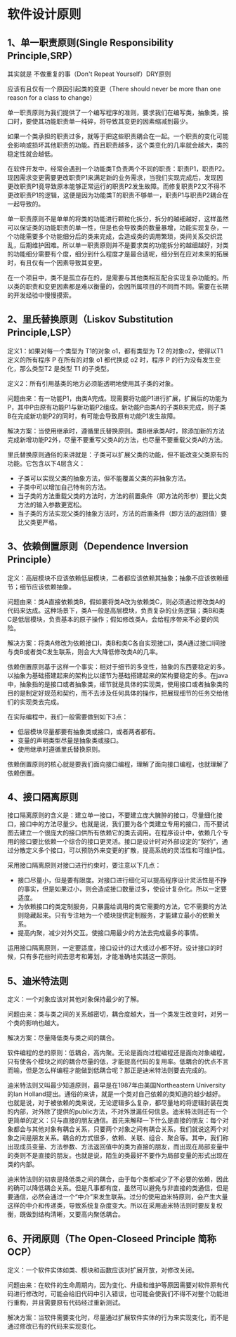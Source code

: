 # 软件设计原则

## 1、单一职责原则(Single Responsibility Principle,SRP）

其实就是  不做重复的事（Don't Repeat Yourself）DRY原则

应该有且仅有一个原因引起类的变更（There should never be more than one reason for a class to change）

单一职责原则为我们提供了一个编写程序的准则，要求我们在编写类，抽象类，接口时，要使其功能职责单一纯碎，将导致其变更的因素缩减到最少。

如果一个类承担的职责过多，就等于把这些职责耦合在一起。一个职责的变化可能会影响或损坏其他职责的功能。而且职责越多，这个类变化的几率就会越大，类的稳定性就会越低。

在软件开发中，经常会遇到一个功能类T负责两个不同的职责：职责P1，职责P2。现因需求变更需要更改职责P1来满足新的业务需求，当我们实现完成后，发现因更改职责P1竟导致原本能够正常运行的职责P2发生故障。而修复职责P2又不得不更改职责P1的逻辑，这便是因为功能类T的职责不够单一，职责P1与职责P2耦合在一起导致的。

单一职责原则不是单单的将类的功能进行颗粒化拆分，拆分的越细越好，这样虽然可以保证类的功能职责的单一性，但是也会导致类的数量暴增，功能实现复杂，一个功能需要多个功能细分后的类来完成，会造成类的调用繁琐，类间关系交织混乱，后期维护困难。所以单一职责原则并不是要求类的功能拆分的越细越好，对类的功能细分需要有个度，细分到什么程度才是最合适呢，细分到在应对未来的拓展时，有且仅有一个因素导致其变更。

在一个项目中，类不是孤立存在的，是需要与其他类相互配合实现复杂功能的。所以类的职责和变更因素都是难以衡量的，会因所属项目的不同而不同。需要在长期的开发经验中慢慢摸索。

## 2、里氏替换原则（Liskov Substitution Principle,LSP）

 定义1：如果对每一个类型为 T1的对象 o1，都有类型为 T2 的对象o2，使得以T1定义的所有程序 P 在所有的对象 o1 都代换成 o2 时，程序 P 的行为没有发生变化，那么类型T2 是类型 T1 的子类型。

 定义2：所有引用基类的地方必须能透明地使用其子类的对象。

 问题由来：有一功能P1，由类A完成。现需要将功能P1进行扩展，扩展后的功能为P，其中P由原有功能P1与新功能P2组成。新功能P由类A的子类B来完成，则子类B在完成新功能P2的同时，有可能会导致原有功能P1发生故障。

 解决方案：当使用继承时，遵循里氏替换原则。类B继承类A时，除添加新的方法完成新增功能P2外，尽量不要重写父类A的方法，也尽量不要重载父类A的方法。

 里氏替换原则通俗的来讲就是：子类可以扩展父类的功能，但不能改变父类原有的功能。它包含以下4层含义：

-  子类可以实现父类的抽象方法，但不能覆盖父类的非抽象方法。
-  子类中可以增加自己特有的方法。
-  当子类的方法重载父类的方法时，方法的前置条件（即方法的形参）要比父类方法的输入参数更宽松。
-  当子类的方法实现父类的抽象方法时，方法的后置条件（即方法的返回值）要比父类更严格。

## 3、依赖倒置原则（Dependence Inversion Principle）

定义：高层模块不应该依赖低层模块，二者都应该依赖其抽象；抽象不应该依赖细节；细节应该依赖抽象。 

问题由来：类A直接依赖类B，假如要将类A改为依赖类C，则必须通过修改类A的代码来达成。这种场景下，类A一般是高层模块，负责复杂的业务逻辑；类B和类C是低层模块，负责基本的原子操作；假如修改类A，会给程序带来不必要的风险。

 解决方案：将类A修改为依赖接口I，类B和类C各自实现接口I，类A通过接口I间接与类B或者类C发生联系，则会大大降低修改类A的几率。

依赖倒置原则基于这样一个事实：相对于细节的多变性，抽象的东西要稳定的多。以抽象为基础搭建起来的架构比以细节为基础搭建起来的架构要稳定的多。在java中，抽象指的是接口或者抽象类，细节就是具体的实现类，使用接口或者抽象类的目的是制定好规范和契约，而不去涉及任何具体的操作，把展现细节的任务交给他们的实现类去完成。

在实际编程中，我们一般需要做到如下3点：

-  低层模块尽量都要有抽象类或接口，或者两者都有。
-  变量的声明类型尽量是抽象类或接口。
-  使用继承时遵循里氏替换原则。

 依赖倒置原则的核心就是要我们面向接口编程，理解了面向接口编程，也就理解了依赖倒置。

## 4、接口隔离原则

接口隔离原则的含义是：建立单一接口，不要建立庞大臃肿的接口，尽量细化接口，接口中的方法尽量少。也就是说，我们要为各个类建立专用的接口，而不要试图去建立一个很庞大的接口供所有依赖它的类去调用。在程序设计中，依赖几个专用的接口要比依赖一个综合的接口更灵活。接口是设计时对外部设定的“契约”，通过分散定义多个接口，可以预防外来变更的扩散，提高系统的灵活性和可维护性。

 采用接口隔离原则对接口进行约束时，要注意以下几点：

-  接口尽量小，但是要有限度。对接口进行细化可以提高程序设计灵活性是不挣的事实，但是如果过小，则会造成接口数量过多，使设计复杂化。所以一定要适度。
-  为依赖接口的类定制服务，只暴露给调用的类它需要的方法，它不需要的方法则隐藏起来。只有专注地为一个模块提供定制服务，才能建立最小的依赖关系。
-  提高内聚，减少对外交互。使接口用最少的方法去完成最多的事情。

 运用接口隔离原则，一定要适度，接口设计的过大或过小都不好。设计接口的时候，只有多花些时间去思考和筹划，才能准确地实践这一原则。

## 5、迪米特法则 

定义：一个对象应该对其他对象保持最少的了解。 

问题由来：类与类之间的关系越密切，耦合度越大，当一个类发生改变时，对另一个类的影响也越大。

解决方案：尽量降低类与类之间的耦合。

软件编程的总的原则：低耦合，高内聚。无论是面向过程编程还是面向对象编程，只有使各个模块之间的耦合尽量的低，才能提高代码的复用率。低耦合的优点不言而喻，但是怎么样编程才能做到低耦合呢？那正是迪米特法则要去完成的。

迪米特法则又叫最少知道原则，最早是在1987年由美国Northeastern University的Ian Holland提出。通俗的来讲，就是一个类对自己依赖的类知道的越少越好。也就是说，对于被依赖的类来说，无论逻辑多么复杂，都尽量地的将逻辑封装在类的内部，对外除了提供的public方法，不对外泄漏任何信息。迪米特法则还有一个更简单的定义：只与直接的朋友通信。首先来解释一下什么是直接的朋友：每个对象都会与其他对象有耦合关系，只要两个对象之间有耦合关系，我们就说这两个对象之间是朋友关系。耦合的方式很多，依赖、关联、组合、聚合等。其中，我们称出现成员变量、方法参数、方法返回值中的类为直接的朋友，而出现在局部变量中的类则不是直接的朋友。也就是说，陌生的类最好不要作为局部变量的形式出现在类的内部。

迪米特法则的初衷是降低类之间的耦合，由于每个类都减少了不必要的依赖，因此的确可以降低耦合关系。但是凡事都有度，虽然可以避免与非直接的类通信，但是要通信，必然会通过一个“中介”来发生联系。过分的使用迪米特原则，会产生大量这样的中介和传递类，导致系统复杂度变大。所以在采用迪米特法则时要反复权衡，既做到结构清晰，又要高内聚低耦合。

## 6、开闭原则（The Open-Closeed Principle 简称OCP）

定义：一个软件实体如类、模块和函数应该对扩展开放，对修改关闭。 

问题由来：在软件的生命周期内，因为变化、升级和维护等原因需要对软件原有代码进行修改时，可能会给旧代码中引入错误，也可能会使我们不得不对整个功能进行重构，并且需要原有代码经过重新测试。

 解决方案：当软件需要变化时，尽量通过扩展软件实体的行为来实现变化，而不是通过修改已有的代码来实现变化。